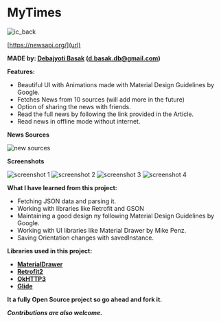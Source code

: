 # MyTimes

![ic_back](https://user-images.githubusercontent.com/16916934/26976093-0f64942c-4d40-11e7-99d8-35bf7501baab.png)

[https://newsapi.org/](url)

**MADE by: [Debajyoti Basak](https://www.linkedin.com/in/debajyoti-basak-698981119 "LinkedIn Profile") (d.basak.db@gmail.com)**

**Features:**
- Beautiful UI with Animations made with Material Design Guidelines by Google.
- Fetches News from 10 sources (will add more in the future)
- Option of sharing the news with friends.
- Read the full news by following the link provided in the Article.
- Read news in offline mode without internet.

**News Sources**

![new sources](https://user-images.githubusercontent.com/16916934/26977484-b6671362-4d45-11e7-9081-a716805de193.png)

**Screenshots**

![screenshot 1](https://user-images.githubusercontent.com/16916934/26979049-2369b898-4d4b-11e7-9a81-54822ee87020.png)
![screenshot 2](https://user-images.githubusercontent.com/16916934/26979051-236c5cba-4d4b-11e7-855a-20c3ecc22fd6.png)
![screenshot 3](https://user-images.githubusercontent.com/16916934/26979182-93a4177a-4d4b-11e7-9495-71a7af58f8c8.png)
![screenshot 4](https://user-images.githubusercontent.com/16916934/26979183-93f821ee-4d4b-11e7-84ac-14a0fa6becb4.png)

**What I have learned from this project:**
- Fetching JSON data and parsing it.
- Working with libraries like Retrofit and GSON
- Maintaining a good design ny following Material Design Guidelines by Google.
- Working with UI libraries like Material Drawer by Mike Penz.
- Saving Orientation changes with savedInstance.

**Libraries used in this project:**
- **[MaterialDrawer](https://github.com/mikepenz/MaterialDrawer)**
- **[Retrofit2](https://github.com/square/retrofit)**
- **[OkHTTP3](https://github.com/square/okhttp)**
- **[Glide](https://github.com/bumptech/glide)**

**It a fully Open Source project so go ahead and fork it.**

**_Contributions are also welcome._**






